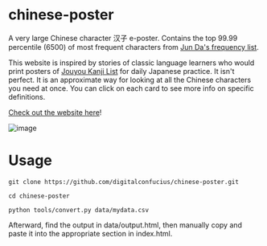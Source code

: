 # chinese-poster
A very large Chinese character 汉子 e-poster. Contains the top 99.99 percentile (6500) of most frequent characters from [Jun Da's frequency list](https://lingua.mtsu.edu/chinese-computing/statistics/char/list.php?Which=MO).

This website is inspired by stories of classic language learners who would print posters of [Jouyou Kanji List](https://en.wikipedia.org/wiki/List_of_j%C5%8Dy%C5%8D_kanji) for daily Japanese practice. It isn't perfect. It is an approximate way for looking at all the Chinese characters you need at once. You can click on each card to see more info on specific definitions.

[Check out the website here](https://digitalconfucius.github.io/chinese-poster/)!

![image](https://github.com/digitalconfucius/chinese-poster/assets/156959605/99395404-36a8-4ff2-9802-8182788dbefd)

# Usage

```
git clone https://github.com/digitalconfucius/chinese-poster.git

cd chinese-poster

python tools/convert.py data/mydata.csv
```

Afterward, find the output in data/output.html, then manually copy and paste it into the appropriate section in index.html.
